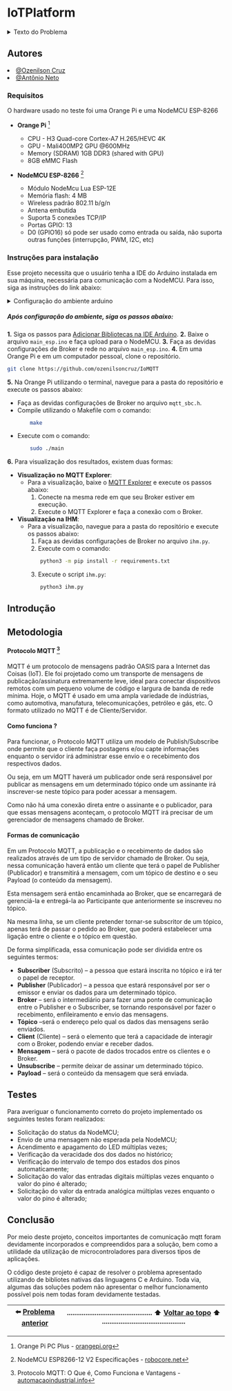 # IoTPlatform

<details>
<summary>Texto do Problema</summary>

---

## Tema

Protótipo de um sistema IoT.

## Objetivos de Aprendizagem

Ao final da realização deste problema, o/a discente deverá ser capaz de:

- Entender como integrar sensores com aplicações através do protocolo MQTT;
- Compreender o uso e funcionalidades do protocolo MQTT;
- Assimilar conceitos básicos sobre integração de sistemas.

## Problema

No problema anterior foi implementado um protótipo de sistema de sensoriamento genérico. Como na fase de protótipo foi utilizada uma plataforma baseada na NodeMCU, que possui interface de comunicação sem fio, agora lhe é solicitado o desenvolvimento de um sistema com sensores sem fio.

Neste problema, o sistema continuará comandado pelo Single Board Computer (SBC), e todos os requisitos anteriormente solicitados para o sistema com a UART devem ser atendidos. MI - Sistemas Digitais (2022.2) 1 O protótipo atual deve incluir agora uma IHM (Interface Homem-Máquina) para apresentação das informações, em tempo real, das leituras atuais dos sensores. Ela também deve permitir a visualização do histórico com as 10 últimas medições de cada sensor, preferencialmente na forma de um gráfico temporal. Além disso, a IHM deve ser usada para o ajuste local e remoto do intervalo de tempo em que serão realizadas as medições

Finalmente, o SBC também deverá ser utilizado como centralizador das informações para que os dados possam ser acessados através da internet.

---

</details>

## Autores
<div align="justify">
    <li><a href="https://github.com/ozenilsoncruz">@Ozenilson Cruz</a></li>  
    <li><a href="https://github.com/traozin">@Antônio Neto</a></li>
</div>

### Requisitos 

O hardware usado no teste foi uma Orange Pi e uma NodeMCU ESP-8266

- **Orange Pi** [^orange]
  - CPU - H3 Quad-core Cortex-A7 H.265/HEVC 4K
  - GPU	- Mali400MP2 GPU @600MHz
  - Memory (SDRAM)	1GB DDR3 (shared with GPU)
  - 8GB eMMC Flash

- **NodeMCU ESP-8266** [^nodemcu]
  - Módulo NodeMcu Lua ESP-12E
  - Memória flash: 4 MB
  - Wireless padrão 802.11 b/g/n
  - Antena embutida
  - Suporta 5 conexões TCP/IP
  - Portas GPIO: 13
  - D0 (GPIO16) só pode ser usado como entrada ou saída, não suporta outras funções (interrupção, PWM, I2C, etc)

### Instruções para instalação

Esse projeto necessita que o usuário tenha a IDE do Arduino instalada em sua máquina, necessária para comunicação com a NodeMCU. Para isso, siga as instruções do link abaixo:

<details>
<summary>Configuração do ambiente arduino</summary>

- Siga os passos para fazer a [Instalação do Arduino IDE](https://www.arduino.cc/en/Guide/Windows#toc4).
- Siga os passos para fazer a [Instalação do Driver da NodeMCU](https://www.blogdarobotica.com/2020/05/26/instalando-driver-serial-para-nodemcu-com-chip-ch340/).
  
</details>

##### Após configuração do ambiente, siga os passos abaixo:

**1.** Siga os passos para [Adicionar Bibliotecas na IDE Arduino](https://www.robocore.net/tutoriais/adicionando-bibliotecas-na-ide-arduino#:~:text=Dispon%C3%ADvel%20na%20IDE%20do%20Arduino,Include%20Library).
**2.** Baixe o arquivo `main_esp.ino` e faça upload para o NodeMCU.
**3.** Faça as devidas configurações de Broker e rede no arquivo `main_esp.ino`.
**4.** Em uma Orange Pi e em um computador pessoal, clone o repositório.
   ```sh
   git clone https://github.com/ozenilsoncruz/IoMQTT
   ```
**5.** Na  Orange Pi utilizando o terminal, navegue para a pasta do repositório e execute os passos abaixo: 
  - Faça as devidas configurações de Broker no arquivo `mqtt_sbc.h`.
  - Compile utilizando o Makefile com o comando:
    ```sh
        make
    ```
  - Execute com o comando:
    ```sh
        sudo ./main
    ```
**6.** Para visualização dos resultados, existem duas formas:
  - **Visualização no MQTT Explorer**: 
    - Para a visualização, baixe o [MQTT Explorer](https://mqtt-explorer.com/) e execute os passos abaixo:
      1. Conecte na mesma rede em que seu Broker estiver em execução.      
      2. Execute o MQTT Explorer e faça a conexão com o Broker.
  - **Visualização na IHM**:
    - Para a visualização, navegue para a pasta do repositório e execute os passos abaixo:
      1. Faça as devidas configurações de Broker no arquivo `ihm.py`.
      2. Execute com o comando:
        ```sh
            python3 -m pip install -r requirements.txt 
        ```
      3. Execute o script `ihm.py`:
        ```sh
            python3 ihm.py 
        ```

## Introdução

## Metodologia
 
#### Protocolo MQTT [^MQTT1]

MQTT é um protocolo de mensagens padrão OASIS para a Internet das Coisas (IoT). Ele foi projetado como um transporte de mensagens de publicação/assinatura extremamente leve, ideal para conectar dispositivos remotos com um pequeno volume de código e largura de banda de rede mínima. Hoje, o MQTT é usado em uma ampla variedade de indústrias, como automotiva, manufatura, telecomunicações, petróleo e gás, etc. O formato utilizado no MQTT é de Cliente/Servidor.

#### Como funciona ?

Para funcionar, o Protocolo MQTT utiliza um modelo de Publish/Subscribe onde permite que o cliente faça postagens e/ou capte informações enquanto o servidor irá administrar esse envio e o recebimento dos respectivos dados.

Ou seja, em um MQTT haverá um publicador onde será responsável por publicar as mensagens em um determinado tópico onde um assinante irá inscrever-se neste tópico para poder acessar a mensagem.

Como não há uma conexão direta entre o assinante e o publicador, para que essas mensagens aconteçam, o protocolo MQTT irá precisar de um gerenciador de mensagens chamado de Broker.

#### Formas de comunicação

Em um Protocolo MQTT, a publicação e o recebimento de dados são realizados através de um tipo de servidor chamado de Broker. Ou seja, nessa comunicação haverá então um cliente que terá o papel de Publisher (Publicador) e transmitirá a mensagem, com um tópico de destino e o seu Payload (o conteúdo da mensagem).

Esta mensagem será então encaminhada ao Broker, que se encarregará de gerenciá-la e entregá-la ao Participante que anteriormente se inscreveu no tópico.

Na mesma linha, se um cliente pretender tornar-se subscritor de um tópico, apenas terá de passar o pedido ao Broker, que poderá estabelecer uma ligação entre o cliente e o tópico em questão.

De forma simplificada, essa comunicação pode ser dividida entre os seguintes termos:

- **Subscriber** (Subscrito) – a pessoa que estará inscrita no tópico e irá ter o papel de receptor.
- **Publisher** (Publicador) – a pessoa que estará responsável por ser o emissor e enviar os dados para um determinado tópico.
- **Broker** – será o intermediário para fazer uma ponte de comunicação entre o Publisher e o Subscriber, se tornando responsável por fazer o recebimento, enfileiramento e envio das mensagens.
- **Tópico** –será o endereço pelo qual os dados das mensagens serão enviados.
- **Client** (Cliente) – será o elemento que terá a capacidade de interagir com o Broker, podendo enviar e receber dados.
- **Mensagem** – será o pacote de dados trocados entre os clientes e o Broker.
- **Unsubscribe** – permite deixar de assinar um determinado tópico.
- **Payload** – será o conteúdo da mensagem que será enviada.

## Testes

Para averiguar o funcionamento correto do projeto implementado os seguintes testes foram realizados:

- Solicitação do status da NodeMCU;
- Envio de uma mensagem não esperada pela NodeMCU;
- Acendimento e apagamento do LED múltiplas vezes;
- Verificação da veracidade dos dos dados no histórico;
- Verificação do intervalo de tempo dos estados dos pinos automaticamente;
- Solicitação do valor das entradas digitais múltiplas vezes enquanto o valor do pino é alterado;
- Solicitação do valor da entrada analógica múltiplas vezes enquanto o valor do pino é alterado;


## Conclusão
Por meio deste projeto, conceitos importantes de comunicação mqtt foram devidamente incorporados e compreendidos para a solução, bem como a utilidade da utilização de microcontroladores para diversos tipos de aplicações. 

O código deste projeto é capaz de resolver o problema apresentado utilizando de bibliotes nativas das linguagens C e Arduino. Toda via, algumas das soluções podem não apresentar o melhor funcionamento possível pois nem todas foram devidamente testadas.

| :arrow_left: [Problema anterior](https://github.com/traozin/IOInterface) |.............................................. :arrow_up: [Voltar ao topo](#IoTPlatform) :arrow_up: .............................................| 
| :----: |-----|


[^MQTT1]: Protocolo MQTT: O Que é, Como Funciona e Vantagens - [automacaoindustrial.info](https://www.automacaoindustrial.info/mqtt/l)

[^MQTT2]: MQTT: The Standard for IoT Messaging - [mqtt.org](https://mqtt.org/)

[^nodemcu]: NodeMCU ESP8266-12 V2 Especificações - [robocore.net](https://www.robocore.net/wifi/nodemcu-esp8266-12-v2)

[^orange]: Orange Pi PC Plus - [orangepi.org](http://www.orangepi.org/html/hardWare/computerAndMicrocontrollers/details/Orange-Pi-PC-Plus.html)
